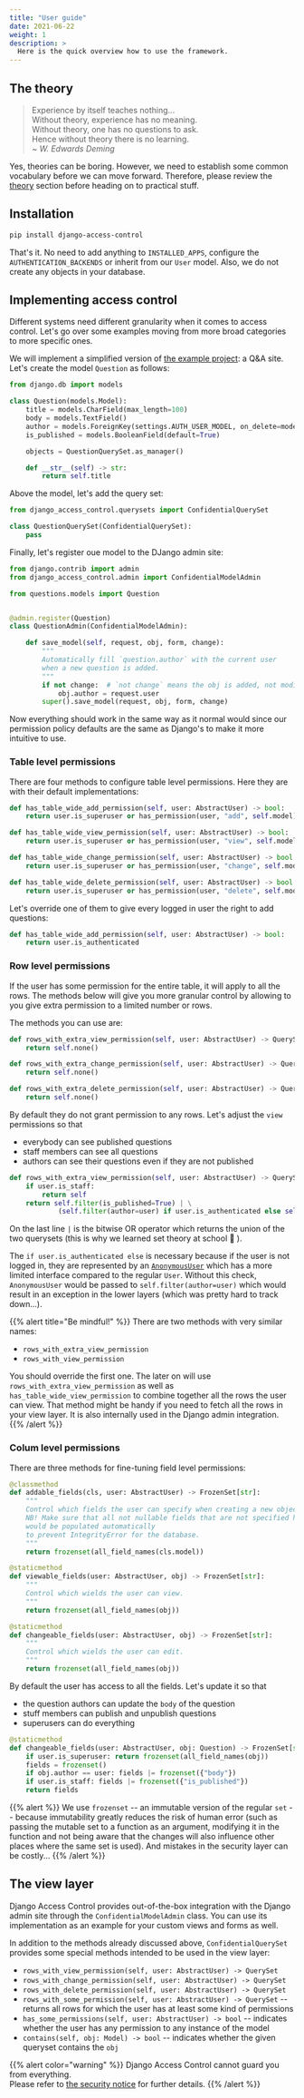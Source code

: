 ```yaml
---
title: "User guide"
date: 2021-06-22
weight: 1
description: >
  Here is the quick overview how to use the framework.
---
```


## The theory

<blockquote>
Experience by itself teaches nothing...<br>
Without theory, experience has no meaning.<br>
Without theory, one has no questions to ask.<br>
Hence without theory there is no learning.<br>
~ <cite>W. Edwards Deming</cite>
</blockquote>

Yes, theories can be boring. However, we need to establish some common vocabulary before we can move forward. Therefore, please review the [theory](/docs/theory/) section before heading on to practical stuff.

## Installation

```sh
pip install django-access-control
```

That's it. No need to add anything to `INSTALLED_APPS`, configure the `AUTHENTICATION_BACKENDS` or inherit from our `User` model. Also, we do not create any objects in your database.


## Implementing access control

Different systems need different granularity when it comes to access control.
Let's go over some examples moving from more broad categories to more specific ones.

We will implement a simplified version of [the example project](/docs/example-project/): a Q&A site.
Let's create the model `Question` as follows:

```py
from django.db import models

class Question(models.Model):
    title = models.CharField(max_length=100)
    body = models.TextField()
    author = models.ForeignKey(settings.AUTH_USER_MODEL, on_delete=models.PROTECT)
    is_published = models.BooleanField(default=True)

    objects = QuestionQuerySet.as_manager()

    def __str__(self) -> str:
        return self.title
```

Above the model, let's add the query set:

```py
from django_access_control.querysets import ConfidentialQuerySet

class QuestionQuerySet(ConfidentialQuerySet):
    pass
```

Finally, let's register oue model to the DJango admin site:

```py
from django.contrib import admin
from django_access_control.admin import ConfidentialModelAdmin

from questions.models import Question


@admin.register(Question)
class QuestionAdmin(ConfidentialModelAdmin):

    def save_model(self, request, obj, form, change):
        """
        Automatically fill `question.author` with the current user
        when a new question is added.
        """
        if not change:  # `not change` means the obj is added, not modified
            obj.author = request.user
        super().save_model(request, obj, form, change)
```

Now everything should work in the same way as it normal would since our permission policy defaults are the same as Django's to make it more intuitive to use.

### Table level permissions

There are four methods to configure table level permissions. Here they are with their default implementations:

```py
def has_table_wide_add_permission(self, user: AbstractUser) -> bool:
    return user.is_superuser or has_permission(user, "add", self.model)

def has_table_wide_view_permission(self, user: AbstractUser) -> bool:
    return user.is_superuser or has_permission(user, "view", self.model)

def has_table_wide_change_permission(self, user: AbstractUser) -> bool:
    return user.is_superuser or has_permission(user, "change", self.model)

def has_table_wide_delete_permission(self, user: AbstractUser) -> bool:
    return user.is_superuser or has_permission(user, "delete", self.model)
```

Let's override one of them to give every logged in user the right to add questions:

```py
def has_table_wide_add_permission(self, user: AbstractUser) -> bool:
    return user.is_authenticated

```

### Row level permissions

If the user has some permission for the entire table, it will apply to all the rows. The methods below will give you more granular control by allowing to you give extra permission to a limited number or rows.

The methods you can use are:

```py
def rows_with_extra_view_permission(self, user: AbstractUser) -> QuerySet:
    return self.none()

def rows_with_extra_change_permission(self, user: AbstractUser) -> QuerySet:
    return self.none()

def rows_with_extra_delete_permission(self, user: AbstractUser) -> QuerySet:
    return self.none()
```

By default they do not grant permission to any rows. Let's adjust the `view` permissions so that 

* everybody can see published questions
* staff members can see all questions
* authors can see their questions even if they are not published

```py
def rows_with_extra_view_permission(self, user: AbstractUser) -> QuerySet[Question]:
    if user.is_staff:
        return self
    return self.filter(is_published=True) | \
            (self.filter(author=user) if user.is_authenticated else self.none())
```

On the last line `|` is the bitwise OR operator which returns the union of the two querysets (this is why we learned set theory at school 🙂 ).

The `if user.is_authenticated else` is necessary because if the user is not logged in, they are represented by an [`AnonymousUser`](https://docs.djangoproject.com/en/dev/ref/contrib/auth/#django.contrib.auth.models.AnonymousUser) which has a more limited interface compared to the regular `User`. Without this check, `AnonymousUser` would be passed to `self.filter(author=user)` which would result in an exception in the lower layers (which was pretty hard to track down...).

{{% alert title="Be mindful!" %}}
There are two methods with very similar names:

* `rows_with_extra_view_permission`
* `rows_with_view_permission`

You should override the first one. The later on will use `rows_with_extra_view_permission` as well as `has_table_wide_view_permission` to combine together all the rows the user can view. That method might be handy if you need to fetch all the rows in your view layer. It is also internally used in the Django admin integration.
{{% /alert %}}

### Colum level permissions

There are three methods for fine-tuning field level permissions:

```py
@classmethod
def addable_fields(cls, user: AbstractUser) -> FrozenSet[str]:
    """
    Control which fields the user can specify when creating a new object (row).
    NB! Make sure that all not nullable fields that are not specified here
    would be populated automatically
    to prevent IntegrityError for the database.
    """
    return frozenset(all_field_names(cls.model))

@staticmethod
def viewable_fields(user: AbstractUser, obj) -> FrozenSet[str]:
    """
    Control which wields the user can view.
    """
    return frozenset(all_field_names(obj))

@staticmethod
def changeable_fields(user: AbstractUser, obj) -> FrozenSet[str]:
    """
    Control which wields the user can edit.
    """
    return frozenset(all_field_names(obj))
```

By default the user has access to all the fields. Let's update it so that

* the question authors can update the `body` of the question
* stuff members can publish and unpublish questions
* superusers can do everything

```py
@staticmethod
def changeable_fields(user: AbstractUser, obj: Question) -> FrozenSet[str]:
    if user.is_superuser: return frozenset(all_field_names(obj))
    fields = frozenset()
    if obj.author == user: fields |= frozenset({"body"})
    if user.is_staff: fields |= frozenset({"is_published"})
    return fields
```
{{% alert %}}
We use `frozenset` -- an immutable version of the regular `set` -- because immutability greatly reduces the risk of human error (such as passing the mutable set to a function as an argument, modifying it in the function and not being aware that the changes will also influence other places where the same set is used). And mistakes in the security layer can be costly...
{{% /alert %}}

## The view layer

Django Access Control provides out-of-the-box integration with the Django admin site through the `ConfidentialModelAdmin` class. You can use its implementation as an example for your custom views and forms as well.

In addition to the methods already discussed above, `ConfidentialQuerySet` provides some special methods intended to be used in the view layer:

* `rows_with_view_permission(self, user: AbstractUser) -> QuerySet`
* `rows_with_change_permission(self, user: AbstractUser) -> QuerySet`
* `rows_with_delete_permission(self, user: AbstractUser) -> QuerySet`
* `rows_with_some_permission(self, user: AbstractUser) -> QuerySet` -- returns all rows for which the user has at least some kind of permissions
* `has_some_permissions(self, user: AbstractUser) -> bool` -- indicates whether the user has any permission to any instance of the model
* `contains(self, obj: Model) -> bool` -- indicates whether the given queryset contains the `obj`

{{% alert color="warning" %}}
Django Access Control cannot guard you from everything.<br>
Please refer to [the security notice](/docs/security-notice/) for further details.
{{% /alert %}}